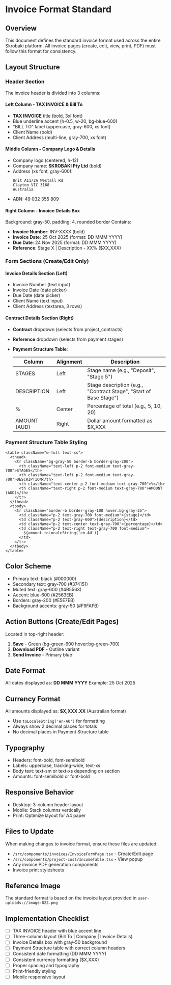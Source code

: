 # Invoice Format Standard

## Overview
This document defines the standard invoice format used across the entire Skrobaki platform. All invoice pages (create, edit, view, print, PDF) must follow this format for consistency.

## Layout Structure

### Header Section
The invoice header is divided into 3 columns:

#### Left Column - TAX INVOICE & Bill To
- **TAX INVOICE** title (bold, 3xl font)
- Blue underline accent (h-0.5, w-20, bg-blue-600)
- "BILL TO" label (uppercase, gray-600, xs font)
- Client Name (bold)
- Client Address (multi-line, gray-700, xs font)

#### Middle Column - Company Logo & Details
- Company logo (centered, h-12)
- Company name: **SKROBAKI Pty Ltd** (bold)
- Address (xs font, gray-600):
  ```
  Unit A11/2A Westall Rd
  Clayton VIC 3168
  Australia
  ```
- ABN: 49 032 355 809

#### Right Column - Invoice Details Box
Background: gray-50, padding: 4, rounded border
Contains:
- **Invoice Number**: INV-XXXX (bold)
- **Invoice Date**: 25 Oct 2025 (format: DD MMM YYYY)
- **Due Date**: 24 Nov 2025 (format: DD MMM YYYY)
- **Reference**: Stage X | Description - XX% ($XX,XXX)

### Form Sections (Create/Edit Only)

#### Invoice Details Section (Left)
- Invoice Number (text input)
- Invoice Date (date picker)
- Due Date (date picker)
- Client Name (text input)
- Client Address (textarea, 3 rows)

#### Contract Details Section (Right)
- **Contract** dropdown (selects from project_contracts)
- **Reference** dropdown (selects from payment stages)
- **Payment Structure Table**:
  
  | Column | Alignment | Description |
  |--------|-----------|-------------|
  | STAGES | Left | Stage name (e.g., "Deposit", "Stage 5") |
  | DESCRIPTION | Left | Stage description (e.g., "Contract Stage", "Start of Base Stage") |
  | % | Center | Percentage of total (e.g., 5, 10, 20) |
  | AMOUNT (AUD) | Right | Dollar amount formatted as $X,XXX |

### Payment Structure Table Styling
```tsx
<table className="w-full text-xs">
  <thead>
    <tr className="bg-gray-50 border-b border-gray-200">
      <th className="text-left p-2 font-medium text-gray-700">STAGES</th>
      <th className="text-left p-2 font-medium text-gray-700">DESCRIPTION</th>
      <th className="text-center p-2 font-medium text-gray-700">%</th>
      <th className="text-right p-2 font-medium text-gray-700">AMOUNT (AUD)</th>
    </tr>
  </thead>
  <tbody>
    <tr className="border-b border-gray-100 hover:bg-gray-25">
      <td className="p-2 text-gray-700 font-medium">{stage}</td>
      <td className="p-2 text-gray-600">{description}</td>
      <td className="p-2 text-center text-gray-700">{percentage}</td>
      <td className="p-2 text-right text-gray-700 font-medium">
        ${amount.toLocaleString('en-AU')}
      </td>
    </tr>
  </tbody>
</table>
```

## Color Scheme
- Primary text: black (#000000)
- Secondary text: gray-700 (#374151)
- Muted text: gray-600 (#4B5563)
- Accent: blue-600 (#2563EB)
- Borders: gray-200 (#E5E7EB)
- Background accents: gray-50 (#F9FAFB)

## Action Buttons (Create/Edit Pages)
Located in top-right header:
1. **Save** - Green (bg-green-600 hover:bg-green-700)
2. **Download PDF** - Outline variant
3. **Send Invoice** - Primary blue

## Date Format
All dates displayed as: **DD MMM YYYY**
Example: 25 Oct 2025

## Currency Format
All amounts displayed as: **$X,XXX.XX** (Australian format)
- Use `toLocaleString('en-AU')` for formatting
- Always show 2 decimal places for totals
- No decimal places in Payment Structure table

## Typography
- Headers: font-bold, font-semibold
- Labels: uppercase, tracking-wide, text-xs
- Body text: text-sm or text-xs depending on section
- Amounts: font-semibold or font-bold

## Responsive Behavior
- Desktop: 3-column header layout
- Mobile: Stack columns vertically
- Print: Optimize layout for A4 paper

## Files to Update
When making changes to invoice format, ensure these files are updated:
- `/src/components/invoices/InvoiceFormPage.tsx` - Create/Edit page
- `/src/components/project-cost/IncomeTable.tsx` - View popup
- Any invoice PDF generation components
- Invoice print stylesheets

## Reference Image
The standard format is based on the invoice layout provided in `user-uploads://image-822.png`

## Implementation Checklist
- [ ] TAX INVOICE header with blue accent line
- [ ] Three-column layout (Bill To | Company | Invoice Details)
- [ ] Invoice Details box with gray-50 background
- [ ] Payment Structure table with correct column headers
- [ ] Consistent date formatting (DD MMM YYYY)
- [ ] Consistent currency formatting ($X,XXX)
- [ ] Proper spacing and typography
- [ ] Print-friendly styling
- [ ] Mobile responsive layout
